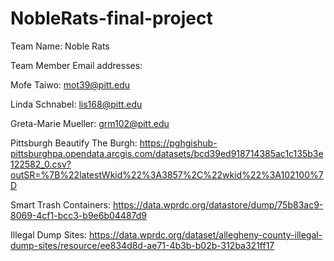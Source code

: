 # NobleRats-final-project

Team Name: Noble Rats  

Team Member Email addresses:  

Mofe Taiwo: mot39@pitt.edu  

Linda Schnabel: lis168@pitt.edu  

Greta-Marie Mueller: grm102@pitt.edu  

Pittsburgh Beautify The Burgh: https://pghgishub-pittsburghpa.opendata.arcgis.com/datasets/bcd39ed918714385ac1c135b3e122582_0.csv?outSR=%7B%22latestWkid%22%3A3857%2C%22wkid%22%3A102100%7D  

Smart Trash Containers: https://data.wprdc.org/datastore/dump/75b83ac9-8069-4cf1-bcc3-b9e6b04487d9  

Illegal Dump Sites: https://data.wprdc.org/dataset/allegheny-county-illegal-dump-sites/resource/ee834d8d-ae71-4b3b-b02b-312ba321ff17  


